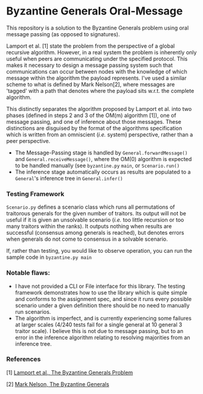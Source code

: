 # Byzantine Generals Oral-Message

This repository is a solution to the Byzantine Generals problem using oral message passing (as opposed to signatures).

Lamport et al. [1] state the problem from the perspective of a global recursive algorithm. However, in a real system the problem is inherently only useful when peers are communicating under the specified protocol. This makes it necessary to design a message passing system such that communications can occur between nodes with the knowledge of which message within the algorithm the payload represents. I've used a similar scheme to what is defined by Mark Nelson[2], where messages are 'tagged' with a path that denotes where the payload sits w.r.t. the complete algorithm.

This distinctly separates the algorithm proposed by Lamport et al. into two phases (defined in steps 2 and 3 of the OM(m) algorithm [1]), one of message passing, and one of inference about those messages. These distinctions are disguised by the format of the algorithms specification which is written from an omniscient (*i.e.* system) perspective, rather than a peer perspective.
* The Message-Passing stage is handled by `General.forwardMessage()` and `General.receiveMessage()`, where the OM(0) algorithm is expected to be handled manually (see `byzantine.py` `main`, or `Scenario.run()`
* The inference stage automatically occurs as results are populated to a `General`'s inference tree in `General.infer()`

### Testing Framework
`Scenario.py` defines a scenario class which runs all permutations of traitorous generals for the given number of traitors. Its output will not be useful if it is given an unsolvable scenario (*i.e.* too little recursion or too many traitors within the ranks). It outputs nothing when results are successful (consensus among generals is reached), but denotes errors when generals do not come to consensus in a solvable scenario.

If, rather than testing, you would like to observe operation, you can run the sample code in `byzantine.py main`

### Notable flaws:
* I have not provided a CLI or File interface for this library. The testing framework demonstrates how to use the library which is quite simple and conforms to the assignment spec, and since it runs every possible scenario under a given definition there should be no need to manually run scenarios.
* The algorithm is imperfect, and is currently experiencing some failures at larger scales (4/240 tests fail for a single general at 10 general 3 traitor scale). I believe this is not due to message passing, but to an error in the inference algorithm relating to resolving majorities from an inference tree.


### References

[1] [Lamport et al., The Byzantine Generals Problem](https://dl.acm.org/citation.cfm?id=357176)

[2] [Mark Nelson, The Byzantine Generals](http://www.cs.kzoo.edu/cs480/homework/MarkNelsonBG.pdf)
